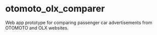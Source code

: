 # otomoto_olx_comparer
Web app prototype for comparing passenger car advertisements from OTOMOTO and OLX websites.
